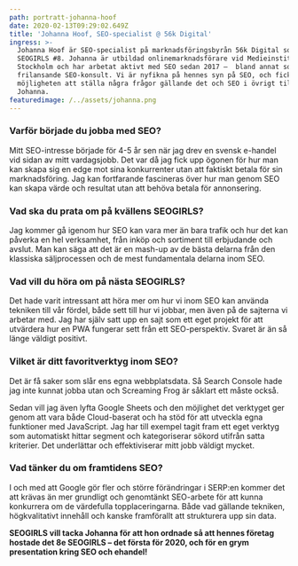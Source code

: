 ```yaml
---
path: portratt-johanna-hoof
date: 2020-02-13T09:29:02.649Z
title: 'Johanna Hoof, SEO-specialist @ 56k Digital'
ingress: >-
  Johanna Hoof är SEO-specialist på marknadsföringsbyrån 56k Digital som hostar
  SEOGIRLS #8. Johanna är utbildad onlinemarknadsförare vid Medieinstitutet i
  Stockholm och har arbetat aktivt med SEO sedan 2017 –  bland annat som
  frilansande SEO-konsult. Vi är nyfikna på hennes syn på SEO, och fick
  möjligheten att ställa några frågor gällande det och SEO i övrigt till
  Johanna.
featuredimage: /../assets/johanna.png
---
```

### Varför började du jobba med SEO?

Mitt SEO-intresse började för 4-5 år sen när jag drev en svensk e-handel vid sidan av mitt vardagsjobb. Det var då jag fick upp ögonen för hur man kan skapa sig en edge mot sina konkurrenter utan att faktiskt betala för sin marknadsföring. Jag kan fortfarande fascineras över hur man genom SEO kan skapa värde och resultat utan att behöva betala för annonsering.

### Vad ska du prata om på kvällens SEOGIRLS?

Jag kommer gå igenom hur SEO kan vara mer än bara trafik och hur det kan påverka en hel verksamhet, från inköp och sortiment till erbjudande och avslut. Man kan säga att det är en mash-up av de bästa delarna från den klassiska säljprocessen och de mest fundamentala delarna inom SEO.

### Vad vill du höra om på nästa SEOGIRLS?

Det hade varit intressant att höra mer om hur vi inom SEO kan använda tekniken till vår fördel, både sett till hur vi jobbar, men även på de sajterna vi arbetar med. Jag har själv satt upp en sajt som ett eget projekt för att utvärdera hur en PWA fungerar sett från ett SEO-perspektiv. Svaret är än så länge väldigt positivt.

### Vilket är ditt favoritverktyg inom SEO?

Det är få saker som slår ens egna webbplatsdata. Så Search Console hade jag inte kunnat jobba utan och Screaming Frog är såklart ett måste också. 

Sedan vill jag även lyfta Google Sheets och den möjlighet det verktyget ger genom att vara både Cloud-baserat och ha stöd för att utveckla egna funktioner med JavaScript. Jag har till exempel tagit fram ett eget verktyg som automatiskt hittar segment och kategoriserar sökord utifrån satta kriterier. Det underlättar och effektiviserar mitt jobb väldigt mycket. 

### Vad tänker du om framtidens SEO?

I och med att Google gör fler och större förändringar i SERP:en kommer det att krävas än mer grundligt och genomtänkt SEO-arbete för att kunna konkurrera om de värdefulla topplaceringarna. Både vad gällande tekniken, högkvalitativt innehåll och kanske framförallt att strukturera upp sin data.

**SEOGIRLS vill tacka Johanna för att hon ordnade så att hennes företag hostade det 8e SEOGIRLS – det första för 2020, och för en grym presentation kring SEO och ehandel!**
